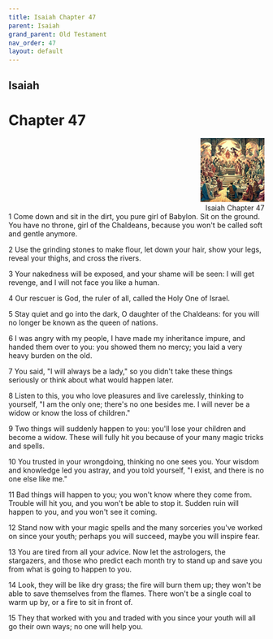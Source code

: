 ```yaml
---
title: Isaiah Chapter 47
parent: Isaiah
grand_parent: Old Testament
nav_order: 47
layout: default
---
```


## Isaiah

# Chapter 47

<div style="clear: both; text-align: right;">
    <img src="/assets/Image/Isaiah/500/47.jpg" alt="Isaiah Chapter 47" class="chapter-image" style="max-width: 25%; height: auto;"/>
    <figcaption style="font-size: 14px;">Isaiah Chapter 47</figcaption>
</div>
1 Come down and sit in the dirt, you pure girl of Babylon. Sit on the ground. You have no throne, girl of the Chaldeans, because you won't be called soft and gentle anymore.

2 Use the grinding stones to make flour, let down your hair, show your legs, reveal your thighs, and cross the rivers.

3 Your nakedness will be exposed, and your shame will be seen: I will get revenge, and I will not face you like a human.

4 Our rescuer is God, the ruler of all, called the Holy One of Israel.

5 Stay quiet and go into the dark, O daughter of the Chaldeans: for you will no longer be known as the queen of nations.

6 I was angry with my people, I have made my inheritance impure, and handed them over to you: you showed them no mercy; you laid a very heavy burden on the old.

7 You said, "I will always be a lady," so you didn't take these things seriously or think about what would happen later.

8 Listen to this, you who love pleasures and live carelessly, thinking to yourself, "I am the only one; there's no one besides me. I will never be a widow or know the loss of children."

9 Two things will suddenly happen to you: you'll lose your children and become a widow. These will fully hit you because of your many magic tricks and spells.

10 You trusted in your wrongdoing, thinking no one sees you. Your wisdom and knowledge led you astray, and you told yourself, "I exist, and there is no one else like me."

11 Bad things will happen to you; you won't know where they come from. Trouble will hit you, and you won't be able to stop it. Sudden ruin will happen to you, and you won't see it coming.

12 Stand now with your magic spells and the many sorceries you've worked on since your youth; perhaps you will succeed, maybe you will inspire fear.

13 You are tired from all your advice. Now let the astrologers, the stargazers, and those who predict each month try to stand up and save you from what is going to happen to you.

14 Look, they will be like dry grass; the fire will burn them up; they won't be able to save themselves from the flames. There won't be a single coal to warm up by, or a fire to sit in front of.

15 They that worked with you and traded with you since your youth will all go their own ways; no one will help you.


